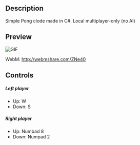 ## Description
Simple Pong clode made in C#.
Local multiplayer-only (no AI)

## Preview
![GIF](http://a.pomf.se/qnlmbp.gif)

WebM: http://webmshare.com/ZNe40

## Controls
##### Left player
* Up: W
* Down: S

##### Right player
* Up: Numbad 8
* Down: Numpad 2



